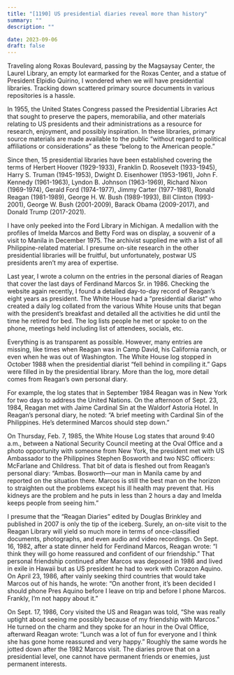 ```yaml
---
title: "[1190] US presidential diaries reveal more than history"
summary: ""
description: ""

date: 2023-09-06
draft: false
---
```


Traveling along Roxas Boulevard, passing by the Magsaysay Center, the Laurel Library, an empty lot earmarked for the Roxas Center, and a statue of President Elpidio Quirino, I wondered when we will have presidential libraries. Tracking down scattered primary source documents in various repositories is a hassle.

In 1955, the United States Congress passed the Presidential Libraries Act that sought to preserve the papers, memorabilia, and other materials relating to US presidents and their administrations as a resource for research, enjoyment, and possibly inspiration. In these libraries, primary source materials are made available to the public “without regard to political affiliations or considerations” as these “belong to the American people.”

Since then, 15 presidential libraries have been established covering the terms of Herbert Hoover (1929-1933), Franklin D. Roosevelt (1933-1945), Harry S. Truman (1945-1953), Dwight D. Eisenhower (1953-1961), John F. Kennedy (1961-1963), Lyndon B. Johnson (1963-1969), Richard Nixon (1969-1974), Gerald Ford (1974-1977), Jimmy Carter (1977-1981), Ronald Reagan (1981-1989), George H. W. Bush (1989-1993), Bill Clinton (1993-2001), George W. Bush (2001-2009), Barack Obama (2009-2017), and Donald Trump (2017-2021).

I have only peeked into the Ford Library in Michigan. A medallion with the profiles of Imelda Marcos and Betty Ford was on display, a souvenir of a visit to Manila in December 1975. The archivist supplied me with a list of all Philippine-related material. I presume on-site research in the other presidential libraries will be fruitful, but unfortunately, postwar US presidents aren’t my area of expertise.

Last year, I wrote a column on the entries in the personal diaries of Reagan that cover the last days of Ferdinand Marcos Sr. in 1986. Checking the website again recently, I found a detailed day-to-day record of Reagan’s eight years as president. The White House had a “presidential diarist” who created a daily log collated from the various White House units that began with the president’s breakfast and detailed all the activities he did until the time he retired for bed. The log lists people he met or spoke to on the phone, meetings held including list of attendees, socials, etc.

Everything is as transparent as possible. However, many entries are missing, like times when Reagan was in Camp David, his California ranch, or even when he was out of Washington. The White House log stopped in October 1988 when the presidential diarist “fell behind in compiling it.” Gaps were filled in by the presidential library. More than the log, more detail comes from Reagan’s own personal diary.

For example, the log states that in September 1984 Reagan was in New York for two days to address the United Nations. On the afternoon of Sept. 23, 1984, Reagan met with Jaime Cardinal Sin at the Waldorf Astoria Hotel. In Reagan’s personal diary, he noted: “A brief meeting with Cardinal Sin of the Philippines. He’s determined Marcos should step down.”

On Thursday, Feb. 7, 1985, the White House Log states that around 9:40 a.m., between a National Security Council meeting at the Oval Office and a photo opportunity with someone from New York, the president met with US Ambassador to the Philippines Stephen Bosworth and two NSC officers: McFarlane and Childress. That bit of data is fleshed out from Reagan’s personal diary: “Ambas. Bosworth—our man in Manila came by and reported on the situation there. Marcos is still the best man on the horizon to straighten out the problems except his ill health may prevent that. His kidneys are the problem and he puts in less than 2 hours a day and Imelda keeps people from seeing him.”

I presume that the “Reagan Diaries” edited by Douglas Brinkley and published in 2007 is only the tip of the iceberg. Surely, an on-site visit to the Reagan Library will yield so much more in terms of once-classified documents, photographs, and even audio and video recordings. On Sept. 16, 1982, after a state dinner held for Ferdinand Marcos, Reagan wrote: “I think they will go home reassured and confident of our friendship.” That personal friendship continued after Marcos was deposed in 1986 and lived in exile in Hawaii but as US president he had to work with Corazon Aquino. On April 23, 1986, after vainly seeking third countries that would take Marcos out of his hands, he wrote: “On another front, it’s been decided I should phone Pres Aquino before I leave on trip and before I phone Marcos. Frankly, I’m not happy about it.”

On Sept. 17, 1986, Cory visited the US and Reagan was told, “She was really uptight about seeing me possibly because of my friendship with Marcos.” He turned on the charm and they spoke for an hour in the Oval Office, afterward Reagan wrote: “Lunch was a lot of fun for everyone and I think she has gone home reassured and very happy.” Roughly the same words he jotted down after the 1982 Marcos visit. The diaries prove that on a presidential level, one cannot have permanent friends or enemies, just permanent interests.
